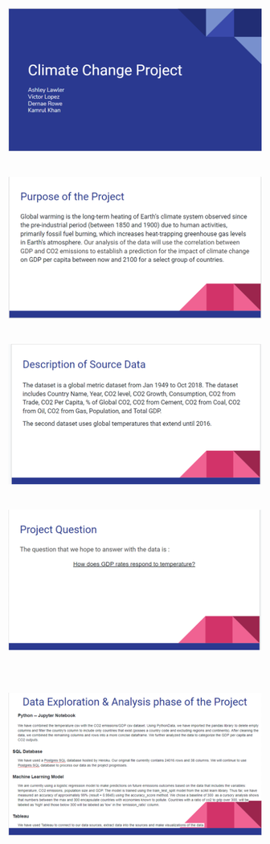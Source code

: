 
<br><br>
![](https://github.com/CUDAEnviron/Environmental_Proj/blob/Dernaes_branch/climate%20change%20google%20slides%20presentation/1.PNG)<br>

<br><br>
![](https://github.com/CUDAEnviron/Environmental_Proj/blob/Dernaes_branch/climate%20change%20google%20slides%20presentation/2.PNG)<br>

<br><br>
![](https://github.com/CUDAEnviron/Environmental_Proj/blob/Dernaes_branch/climate%20change%20google%20slides%20presentation/3.PNG)<br>


<br><br>
![](https://github.com/CUDAEnviron/Environmental_Proj/blob/Dernaes_branch/climate%20change%20google%20slides%20presentation/4.PNG)<br>
<br><br>

<br><br>
![](https://github.com/CUDAEnviron/Environmental_Proj/blob/Dernaes_branch/climate%20change%20google%20slides%20presentation/5.PNG)<br>
